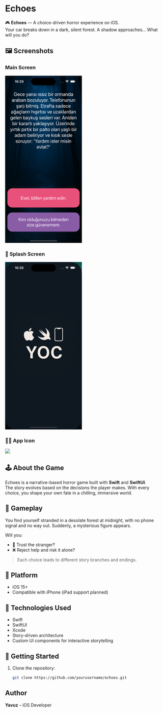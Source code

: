 # Echoes

🎮 **Echoes** — A choice-driven horror experience on iOS.  
Your car breaks down in a dark, silent forest. A shadow approaches… What will you do?

## 🖼️ Screenshots

### Main Screen

<img src="screenshots/2.png" width="250">

### 🔵 Splash Screen
<img src="screenshots/1.png" width="250">

### 🧙‍♀️ App Icon
<img src="screenshots/3" width="250">

## 🕹️ About the Game

Echoes is a narrative-based horror game built with **Swift** and **SwiftUI**.  
The story evolves based on the decisions the player makes. With every choice, you shape your own fate in a chilling, immersive world.

## 📖 Gameplay

You find yourself stranded in a desolate forest at midnight, with no phone signal and no way out. Suddenly, a mysterious figure appears.

Will you:
- 🤝 Trust the stranger?
- ❌ Reject help and risk it alone?

> Each choice leads to different story branches and endings.

## 📱 Platform

- iOS 15+
- Compatible with iPhone (iPad support planned)

## 🔧 Technologies Used

- Swift
- SwiftUI
- Xcode
- Story-driven architecture
- Custom UI components for interactive storytelling

## 🚀 Getting Started

1. Clone the repository:
   ```bash
   git clone https://github.com/yourusername/echoes.git
   
## Author

**Yavuz** – iOS Developer
